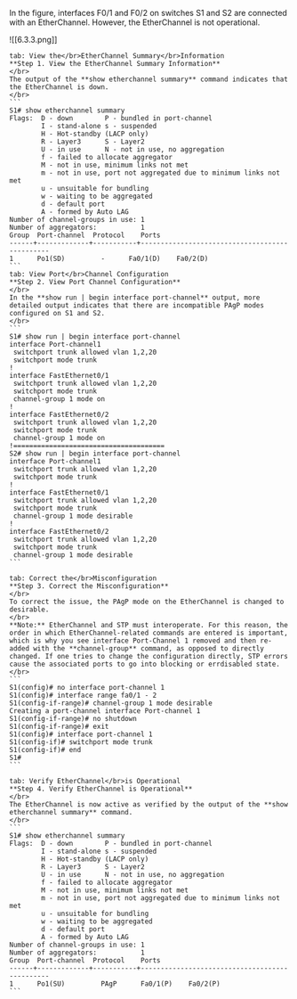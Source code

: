 In the figure, interfaces F0/1 and F0/2 on switches S1 and S2 are connected with an EtherChannel. However, the EtherChannel is not operational.

![[6.3.3.png]]

````tabs
tab: View the</br>EtherChannel Summary</br>Information
**Step 1. View the EtherChannel Summary Information**
</br>
The output of the **show etherchannel summary** command indicates that the EtherChannel is down.
</br>
```
S1# show etherchannel summary
Flags:  D - down        P - bundled in port-channel
        I - stand-alone s - suspended
        H - Hot-standby (LACP only)
        R - Layer3      S - Layer2
        U - in use      N - not in use, no aggregation
        f - failed to allocate aggregator
        M - not in use, minimum links not met
        m - not in use, port not aggregated due to minimum links not met
        u - unsuitable for bundling
        w - waiting to be aggregated
        d - default port
        A - formed by Auto LAG
Number of channel-groups in use: 1
Number of aggregators:           1
Group  Port-channel  Protocol    Ports
------+-------------+-----------+-----------------------------------------------
1      Po1(SD)         -      Fa0/1(D)    Fa0/2(D)
```
tab: View Port</br>Channel Configuration
**Step 2. View Port Channel Configuration**
</br>
In the **show run | begin interface port-channel** output, more detailed output indicates that there are incompatible PAgP modes configured on S1 and S2.
</br>
```
S1# show run | begin interface port-channel
interface Port-channel1
 switchport trunk allowed vlan 1,2,20
 switchport mode trunk
!
interface FastEthernet0/1
 switchport trunk allowed vlan 1,2,20
 switchport mode trunk
 channel-group 1 mode on
!
interface FastEthernet0/2
 switchport trunk allowed vlan 1,2,20
 switchport mode trunk
 channel-group 1 mode on
!======================================
S2# show run | begin interface port-channel
interface Port-channel1
 switchport trunk allowed vlan 1,2,20
 switchport mode trunk
!
interface FastEthernet0/1
 switchport trunk allowed vlan 1,2,20
 switchport mode trunk
 channel-group 1 mode desirable
!
interface FastEthernet0/2
 switchport trunk allowed vlan 1,2,20
 switchport mode trunk
 channel-group 1 mode desirable
```

tab: Correct the</br>Misconfiguration
**Step 3. Correct the Misconfiguration**
</br>
To correct the issue, the PAgP mode on the EtherChannel is changed to desirable.
</br>
**Note:** EtherChannel and STP must interoperate. For this reason, the order in which EtherChannel-related commands are entered is important, which is why you see interface Port-Channel 1 removed and then re-added with the **channel-group** command, as opposed to directly changed. If one tries to change the configuration directly, STP errors cause the associated ports to go into blocking or errdisabled state.
</br>
```
S1(config)# no interface port-channel 1
S1(config)# interface range fa0/1 - 2
S1(config-if-range)# channel-group 1 mode desirable
Creating a port-channel interface Port-channel 1
S1(config-if-range)# no shutdown
S1(config-if-range)# exit
S1(config)# interface port-channel 1
S1(config-if)# switchport mode trunk
S1(config-if)# end
S1# 
```

tab: Verify EtherChannel</br>is Operational
**Step 4. Verify EtherChannel is Operational**
</br>
The EtherChannel is now active as verified by the output of the **show etherchannel summary** command.
</br>
```
S1# show etherchannel summary
Flags:  D - down        P - bundled in port-channel
        I - stand-alone s - suspended
        H - Hot-standby (LACP only)
        R - Layer3      S - Layer2
        U - in use      N - not in use, no aggregation
        f - failed to allocate aggregator
        M - not in use, minimum links not met
        m - not in use, port not aggregated due to minimum links not met
        u - unsuitable for bundling
        w - waiting to be aggregated
        d - default port
        A - formed by Auto LAG
Number of channel-groups in use: 1
Number of aggregators:           1
Group  Port-channel  Protocol    Ports
------+-------------+-----------+-----------------------------------------------
1      Po1(SU)         PAgP      Fa0/1(P)    Fa0/2(P)
```
````
